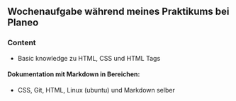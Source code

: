 ## **Wochenaufgabe während meines Praktikums bei Planeo**

### **Content**
- Basic knowledge zu HTML, CSS und HTML Tags

#### **Dokumentation mit Markdown in Bereichen:**

- CSS, Git, HTML, Linux (ubuntu) und Markdown selber

